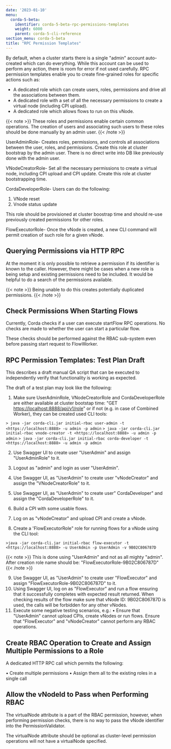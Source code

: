 ```yaml
---
date: '2023-01-10'
menu:
  corda-5-beta:
    identifier: corda-5-beta-rpc-permissions-templates
    weight: 6000
    parent: corda-5-cli-reference
section_menu: corda-5-beta
title: "RPC Permission Templates"
---
```



By default, when a cluster starts there is a single "admin" account auto-created which can do everything. While this account can be used to perform any action, there is room for error if not used carefully. RPC permission templates enable you to create fine-grained roles for specific actions such as:

* A dedicated role which can create users, roles, permissions and drive all the associations between them.
* A dedicated role with a set of all the necessary permissions to create a virtual node (including CPI upload).
* A dedicated role which allows flows to run on this vNode.

{{< note >}}
These roles and permissions enable certain common operations. The creation of users and associating such users to these roles should be done manually by an admin user.
{{< /note >}}

UserAdminRole- Creates roles, permissions, and controls all associations between the user, roles, and permissions. Create this role at cluster bootstrap by the admin user. There is no direct write into DB like previously done with the admin user.

VNodeCreatorRole- Set all the necessary permissions to create a virtual node, including CPI upload and CPI update. Create this role at cluster bootstrapping time.

CordaDeveloperRole- Users can do the following:

1. VNode reset
2. Vnode status update

This role should be provisioned at cluster boostrap time and should re-use previously created permissions for other roles.

FlowExecutorRole- Once the vNode is created, a new CLI command will permit creation of such role for a given vNode.

## Querying Permissions via HTTP RPC

At the moment it is only possible to retrieve a permission if its identifier is known to the caller.
However, there might be cases when a new role is being setup and existing permissions need to be included. It would be helpful to do a search of the permissions available.

{{< note >}}
Being unable to do this creates potentially duplicated permissions.
{{< /note >}}

## Check Permissions When Starting Flows

Currently, Corda checks if a user can execute startFlow RPC operations. No checks are made to whether the user can start a particular flow.

These checks should be performed against the RBAC sub-system even before passing start request to FlowWorker.

## RPC Permission Templates: Test Plan Draft

This describes a draft manual QA script that can be executed to independently verify that functionality is working as expected.

The draft of a test plan may look like the following:

1. Make sure UserAdminRole, VNodeCreatorRole and CordaDeveloperRole are either available at cluster bootstap time:
"GET <https://localhost:8888/api/v1/role>" or if not (e.g. in case of Combined Worker), they can be created used CLI tools:

`> java -jar corda-cli.jar initial-rbac user-admin -t <https://localhost:8888> -u admin -p admin`
`> java -jar corda-cli.jar initial-rbac vnode-creator -t <https://localhost:8888> -u admin -p admin`
`> java -jar corda-cli.jar initial-rbac corda-developer -t <https://localhost:8888> -u admin -p admin`

2. Use Swagger UI to create user "UserAdmin" and assign "UserAdminRole" to it.

3. Logout as "admin" and login as user "UserAdmin".
4. Use Swagger UI, as "UserAdmin" to create user "vNodeCreator" and assign the "VNodeCreatorRole" to it.
5. Use Swagger UI, as "UserAdmin" to create user" CordaDeveloper" and assign the "CordaDeveloperRole" to it.
6. Build a CPI with some usable flows.
7. Log on as "vNodeCreator" and upload CPI and create a vNode.
8. Create a 'FlowExecutorRole" role for running flows for a vNode using the CLI tool:

`>java -jar corda-cli.jar initial-rbac flow-executor -t <https://localhost:8888> -u UserAdmin -p UserAdmin -v 9B02C806787D`

{{< note >}}
This is done using "UserAdmin" and not as all mighty "admin".
After creation role name should be: "FlowExecutorRole-9B02C806787D"
{{< /note >}}

9. Use Swagger UI, as "UserAdmin" to create user "FlowExecutor" and assign "FlowExecutorRole-9B02C806787D" to it.
10. Using Swagger UI, log on as "FlowExecutor" and run a flow ensuring that it successfully completes with expected result returned. When checking results of the flow make sure that vNode ID: 9B02C806787D is used, the calls will be forbidden for any other vNodes.
11. Execute some negative testing scenarios, e.g.:
• Ensure that "UserAdmin" cannot upload CPIs, create vNodes or run flows.
Ensure that "FlowExecutor" and "vNodeCreator" cannot perform any RBAC operations.

## Create RBAC Operation to Create and Assign Multiple Permissions to a Role

A dedicated HTTP RPC call which permits the following:

• Create multiple permissions
• Assign them all to the existing roles in a single call

## Allow the vNodeld to Pass when Performing RBAC

The virtualNode attribute is a part of the RBAC permission, however, when performing permission checks, there is no way to pass the vNode identifier into the PermissionValidator.

The virtualNode attribute should be optional as cluster-level permission operations will not have a virtualNode specified.